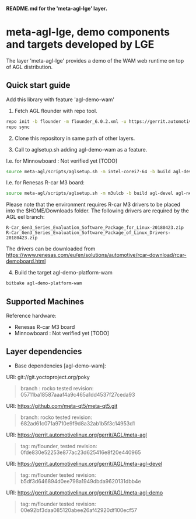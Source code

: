 **README.md for the 'meta-agl-lge' layer.**

meta-agl-lge, demo components and targets developed by LGE
==========================================================

The layer 'meta-agl-lge' provides a demo of the WAM web runtime
on top of AGL distribution.

Quick start guide
-----------------

Add this library with feature 'agl-demo-wam'

1. Fetch AGL flounder with repo tool.

```bash
repo init -b flounder -m flounder_6.0.2.xml -u https://gerrit.automotivelinux.org/gerrit/AGL/AGL-repo
repo sync
```

2. Clone this repository in same path of other layers.

3. Call to aglsetup.sh adding agl-demo-wam as a feature.

I.e. for Minnowboard : Not verified yet [TODO]

```bash
source meta-agl/scripts/aglsetup.sh -m intel-corei7-64 -b build agl-devel agl-netboot agl-appfw-smack agl-demo agl-localdev agl-audio-4a-framework agl-hmi-framework agl-demo-wam
```

I.e. for Renesas R-car M3 board:

```bash
source meta-agl/scripts/aglsetup.sh -m m3ulcb -b build agl-devel agl-netboot agl-appfw-smack agl-demo agl-localdev agl-audio-4a-framework agl-hmi-framework agl-demo-wam
```

Please note that the environment requires R-car M3 drivers to be placed into the $HOME/Downloads folder.
The following drivers are required by the AGL eel branch:

```
R-Car_Gen3_Series_Evaluation_Software_Package_for_Linux-20180423.zip
R-Car_Gen3_Series_Evaluation_Software_Package_of_Linux_Drivers-20180423.zip
```

The drivers can be downloaded from https://www.renesas.com/eu/en/solutions/automotive/rcar-download/rcar-demoboard.html

4. Build the target agl-demo-platform-wam

```bash
bitbake agl-demo-platform-wam
```

Supported Machines
------------------

Reference hardware:

* Renesas R-car M3 board
* Minnowboard : Not verified yet [TODO]

Layer dependencies
------------------

* Base dependencies [agl-demo-wam]:

URI: git://git.yoctoproject.org/poky
> branch         : rocko
> tested revision: 05711ba18587aaaf4a9c465a1dd4537f27ceda93

URI: https://github.com/meta-qt5/meta-qt5.git
> branch:   rocko
> tested revision: 682ad61c071a9710e9f9d8a32ab1b5f3c14953d1

URI: https://gerrit.automotivelinux.org/gerrit/AGL/meta-agl
> tag:   m/flounder,
> tested revision: 0fde830e52253e877ac23d625416e8f20e440965

URI: https://gerrit.automotivelinux.org/gerrit/AGL/meta-agl-devel
> tag:   m/flounder
> tested revision: b5df3d646894d0ee798a1949dbda9620131dbb4e

URI: https://gerrit.automotivelinux.org/gerrit/AGL/meta-agl-demo
> tag:   m/flounder
> tested revision: 00e92bf3daa085120abee26af42920df100ecf57

